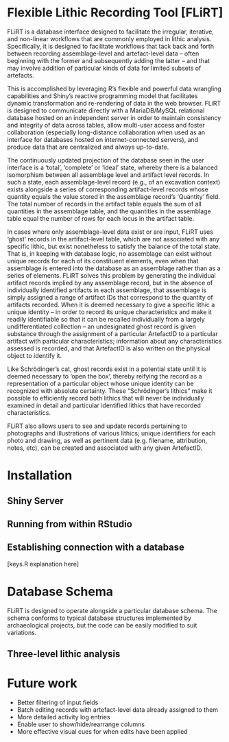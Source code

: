 # **F**lexible **Li**thic **R**ecording **T**ool [FLiRT]
FLiRT is a database interface designed to facilitate the irregular, iterative, and non-linear workflows that are commonly employed in lithic analysis. Specifically, it is designed to facilitate workflows that tack back and forth between recording assemblage-level and artefact-level data – often beginning with the former and subsequently adding the latter – and that may involve addition of particular kinds of data for limited subsets of artefacts.

This is accomplished by leveraging R’s flexible and powerful data wrangling capabilities and Shiny’s reactive programming model that facilitates dynamic transformation and re-rendering of data in the web browser. FLiRT is designed to communicate directly with a MariaDB/MySQL relational database hosted on an independent server in order to maintain consistency and integrity of data across tables, allow multi-user access and foster collaboration (especially long-distance collaboration when used as an interface for databases hosted on internet-connected servers), and produce data that are centralized and always up-to-date.

The continuously updated projection of the database seen in the user interface is a ‘total’, ‘complete’ or ‘ideal’ state, whereby there is a balanced isomorphism between all assemblage level and artifact level records. In such a state, each assemblage-level record (e.g., of an excavation context) exists alongside a series of corresponding artifact-level records whose quantity equals the value stored in the assemblage record’s ‘Quantity’ field. The total number of records in the artifact table equals the sum of all quantities in the assemblage table, and the quantities in the assemblage table equal the number of rows for each locus in the artifact table.

In cases where only assemblage-level data exist or are input, FLiRT uses ‘ghost’ records in the artifact-level table, which are not associated with any specific lithic, but exist nonetheless to satisfy the balance of the total state. That is, in keeping with database logic, no assemblage can exist without unique records for each of its constituent elements, even when that assemblage is entered into the database as an assemblage rather than as a series of elements. FLiRT solves this problem by generating the individual artifact records implied by any assemblage record, but in the absence of individually identified artifacts in each assemblage, that assemblage is simply assigned a range of artifact IDs that correspond to the quantity of artifacts recorded. When it is deemed necessary to give a specific lithic a unique identity – in order to record its unique characteristics and make it readily identifiable so that it can be recalled individually from a largely undifferentiated collection – an undesignated ghost record is given substance through the assignment of a particular ArtefactID to a particular artifact with particular characteristics; information about any characteristics assessed is recorded, and that ArtefactID is also written on the physical object to identify it.

Like Schrödinger’s cat, ghost records exist in a potential state until it is deemed necessary to ‘open the box’, thereby reifying the record as a representation of a particular object whose unique identity can be recognized with absolute certainty. These “Schrödinger’s lithics” make it possible to efficiently record both lithics that will never be individually examined in detail and particular identified lithics that have recorded characteristics.

FLiRT also allows users to see and update records pertaining to photographs and illustrations of various lithics; unique identifiers for each photo and drawing, as well as pertinent data (e.g. filename, attribution, notes, etc), can be created and associated with any given ArtefactID.


# Installation
## Shiny Server

## Running from within RStudio

## Establishing connection with a database
[keys.R explanation here]

# Database Schema
FLiRT is designed to operate alongside a particular database schema. The schema conforms to typical database structures implemented by archaeological projects, but the code can be easily modified to suit variations.

## Three-level lithic analysis

# Future work
- Better filtering of input fields
- Batch editing records with artefact-level data already assigned to them
- More detailed activity log entries
- Enable user to show/hide/rearrange columns
- More effective visual cues for when edits have been applied


